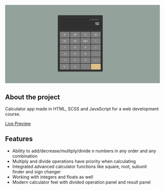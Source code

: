 <p align="center">
  <img src="https://github.com/zsoltibv/calculator-app-js/blob/main/img/demo.png" alt="accessibility text">
</p>

## About the project

Calculator app made in HTML, SCSS and JavaScript for a web development course.

<a href="https://calculator.primoweb.ro/">Live Preview</a>
## Features

- Ability to add/decrease/mulitply/divide n numbers in any order and any combination
- Multiply and divide operations have priority when calculating
- Integrated advanced calculator functions like square, root, subunit finder and sign changer
- Working with integers and floats as well
- Modern calculator feel with divided operation panel and result panel

